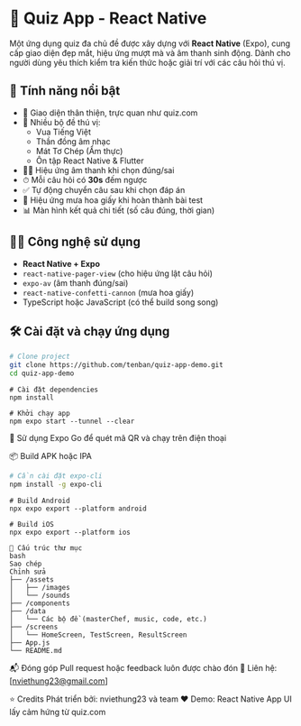 # 🧠 Quiz App - React Native

Một ứng dụng quiz đa chủ đề được xây dựng với **React Native** (Expo), cung cấp giao diện đẹp mắt, hiệu ứng mượt mà và âm thanh sinh động. Dành cho người dùng yêu thích kiểm tra kiến thức hoặc giải trí với các câu hỏi thú vị.

## 🚀 Tính năng nổi bật

- 🎨 Giao diện thân thiện, trực quan như quiz.com
- 🧪 Nhiều bộ đề thú vị:
  - Vua Tiếng Việt
  - Thần đồng âm nhạc
  - Mát Tơ Chép (Ẩm thực)
  - Ôn tập React Native & Flutter
- 🧏‍♂️ Hiệu ứng âm thanh khi chọn đúng/sai
- ⏱ Mỗi câu hỏi có **30s** đếm ngược
- ✅ Tự động chuyển câu sau khi chọn đáp án
- 🎉 Hiệu ứng mưa hoa giấy khi hoàn thành bài test
- 📊 Màn hình kết quả chi tiết (số câu đúng, thời gian)

## 🧑‍💻 Công nghệ sử dụng

- **React Native + Expo**
- `react-native-pager-view` (cho hiệu ứng lật câu hỏi)
- `expo-av` (âm thanh đúng/sai)
- `react-native-confetti-cannon` (mưa hoa giấy)
- TypeScript hoặc JavaScript (có thể build song song)

## 🛠 Cài đặt và chạy ứng dụng

```bash
# Clone project
git clone https://github.com/tenban/quiz-app-demo.git
cd quiz-app-demo
```
```
# Cài đặt dependencies
npm install 
```
```
# Khởi chạy app
npm expo start --tunnel --clear
```
📱 Sử dụng Expo Go để quét mã QR và chạy trên điện thoại

📦 Build APK hoặc IPA
```bash
# Cần cài đặt expo-cli
npm install -g expo-cli
```
```
# Build Android
npx expo export --platform android
```
```
# Build iOS
npx expo export --platform ios
```
```
📂 Cấu trúc thư mục
bash
Sao chép
Chỉnh sửa
├── /assets
│   ├── /images
│   └── /sounds
├── /components
├── /data
│   └── Các bộ đề (masterChef, music, code, etc.)
├── /screens
│   └── HomeScreen, TestScreen, ResultScreen
├── App.js
└── README.md
```
📬 Đóng góp
Pull request hoặc feedback luôn được chào đón 🙌
Liên hệ: [nviethung23@gmail.com]

⭐ Credits
Phát triển bởi: nviethung23 và team ❤️
Demo: React Native App UI lấy cảm hứng từ quiz.com
